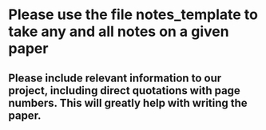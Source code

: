 # Please use the file notes_template to take any and all notes on a given paper

## Please include relevant information to our project, including direct quotations with page numbers. This will greatly help with writing the paper.
